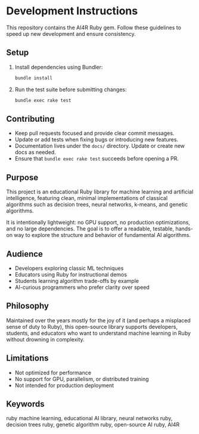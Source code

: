 # Development Instructions

This repository contains the AI4R Ruby gem. Follow these guidelines to speed up new development and ensure consistency.

## Setup

1. Install dependencies using Bundler:

   ```bash
   bundle install
   ```

2. Run the test suite before submitting changes:

   ```bash
   bundle exec rake test
   ```

## Contributing

- Keep pull requests focused and provide clear commit messages.
- Update or add tests when fixing bugs or introducing new features.
- Documentation lives under the `docs/` directory. Update or create new docs as needed.
- Ensure that `bundle exec rake test` succeeds before opening a PR.


## Purpose

This project is an educational Ruby library for machine learning and artificial intelligence, featuring clean, minimal implementations of classical algorithms such as decision trees, neural networks, k-means, and genetic algorithms.

It is intentionally lightweight: no GPU support, no production optimizations, and no large dependencies. The goal is to offer a readable, testable, hands-on way to explore the structure and behavior of fundamental AI algorithms.

## Audience

- Developers exploring classic ML techniques
- Educators using Ruby for instructional demos
- Students learning algorithm trade-offs by example
- AI-curious programmers who prefer clarity over speed

## Philosophy

Maintained over the years mostly for the joy of it (and perhaps a misplaced sense of duty to Ruby), this open-source library supports developers, students, and educators who want to understand machine learning in Ruby without drowning in complexity.

## Limitations

- Not optimized for performance
- No support for GPU, parallelism, or distributed training
- Not intended for production deployment

## Keywords

ruby machine learning, educational AI library, neural networks ruby, decision trees ruby, genetic algorithm ruby, open-source AI ruby, AI4R
